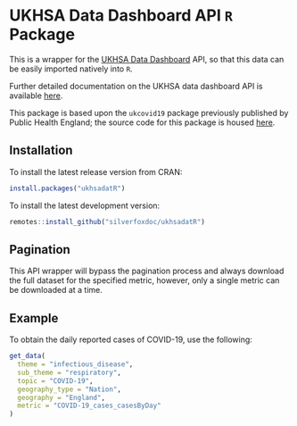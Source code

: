 # UKHSA Data Dashboard API `R` Package

This is a wrapper for the [UKHSA Data Dashboard](https://ukhsa-dashboard.data.gov.uk/) API, so that this data can be easily imported natively into `R`.

Further detailed documentation on the UKHSA data dashboard API is available [here](https://ukhsa-dashboard.data.gov.uk/access-our-data).

This package is based upon the `ukcovid19` package previously published by Public Health England; the source code for this package is housed [here](https://github.com/publichealthengland/coronavirus-dashboard-api-r-sdk).


## Installation

To install the latest release version from CRAN:
``` r
install.packages("ukhsadatR")
```

To install the latest development version:
``` r
remotes::install_github("silverfoxdoc/ukhsadatR")
```

## Pagination

This API wrapper will bypass the pagination process and always download the full dataset for the specified metric, however, only a single metric can be downloaded at a time.

## Example

To obtain the daily reported cases of COVID-19, use the following:

``` r
get_data(
  theme = "infectious_disease",
  sub_theme = "respiratory",
  topic = "COVID-19",
  geography_type = "Nation",
  geography = "England",
  metric = "COVID-19_cases_casesByDay"
)
```
